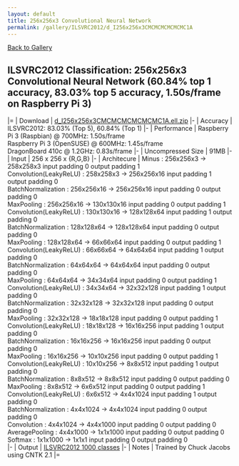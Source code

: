 ```yaml
---
layout: default
title: 256x256x3 Convolutional Neural Network
permalink: /gallery/ILSVRC2012/d_I256x256x3CMCMCMCMCMCMC1A
---
```


[Back to Gallery](/ELL/gallery)

## ILSVRC2012 Classification: 256x256x3 Convolutional Neural Network (60.84% top 1 accuracy, 83.03% top 5 accuracy, 1.50s/frame on Raspberry Pi 3)

|=
| Download | [d_I256x256x3CMCMCMCMCMCMC1A.ell.zip](https://github.com/Microsoft/ELL-models/raw/master/models/ILSVRC2012/d_I256x256x3CMCMCMCMCMCMC1A/d_I256x256x3CMCMCMCMCMCMC1A.ell.zip)
|-
| Accuracy | ILSVRC2012: 83.03% (Top 5), 60.84% (Top 1) 
|-
| Performance | Raspberry Pi 3 (Raspbian) @ 700MHz: 1.50s/frame<br>Raspberry Pi 3 (OpenSUSE) @ 600MHz: 1.45s/frame<br>DragonBoard 410c @ 1.2GHz: 0.83s/frame
|-
| Uncompressed Size | 91MB
|-
| Input | 256 x 256 x {R,G,B}
|-
| Architecure | Minus :  256x256x3  ->  258x258x3  input padding 0  output padding 1<br>Convolution(LeakyReLU) :  258x258x3  ->  256x256x16  input padding 1  output padding 0<br>BatchNormalization :  256x256x16  ->  256x256x16  input padding 0  output padding 0<br>MaxPooling :  256x256x16  ->  130x130x16  input padding 0  output padding 1<br>Convolution(LeakyReLU) :  130x130x16  ->  128x128x64  input padding 1  output padding 0<br>BatchNormalization :  128x128x64  ->  128x128x64  input padding 0  output padding 0<br>MaxPooling :  128x128x64  ->  66x66x64  input padding 0  output padding 1<br>Convolution(LeakyReLU) :  66x66x64  ->  64x64x64  input padding 1  output padding 0<br>BatchNormalization :  64x64x64  ->  64x64x64  input padding 0  output padding 0<br>MaxPooling :  64x64x64  ->  34x34x64  input padding 0  output padding 1<br>Convolution(LeakyReLU) :  34x34x64  ->  32x32x128  input padding 1  output padding 0<br>BatchNormalization :  32x32x128  ->  32x32x128  input padding 0  output padding 0<br>MaxPooling :  32x32x128  ->  18x18x128  input padding 0  output padding 1<br>Convolution(LeakyReLU) :  18x18x128  ->  16x16x256  input padding 1  output padding 0<br>BatchNormalization :  16x16x256  ->  16x16x256  input padding 0  output padding 0<br>MaxPooling :  16x16x256  ->  10x10x256  input padding 0  output padding 1<br>Convolution(LeakyReLU) :  10x10x256  ->  8x8x512  input padding 1  output padding 0<br>BatchNormalization :  8x8x512  ->  8x8x512  input padding 0  output padding 0<br>MaxPooling :  8x8x512  ->  6x6x512  input padding 0  output padding 1<br>Convolution(LeakyReLU) :  6x6x512  ->  4x4x1024  input padding 1  output padding 0<br>BatchNormalization :  4x4x1024  ->  4x4x1024  input padding 0  output padding 0<br>Convolution :  4x4x1024  ->  4x4x1000  input padding 0  output padding 0<br>AveragePooling :  4x4x1000  ->  1x1x1000  input padding 0  output padding 0<br>Softmax :  1x1x1000  ->  1x1x1  input padding 0  output padding 0<br>
|-
| Output | [ILSVRC2012 1000 classes](https://github.com/Microsoft/ELL-models/raw/master/models/ILSVRC2012/ILSVRC2012_labels.txt)
|-
| Notes | Trained by Chuck Jacobs using CNTK 2.1
|=
